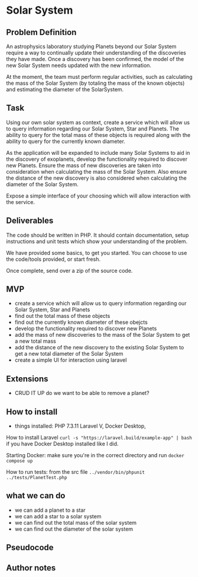 # Solar System

## Problem Definition

An astrophysics laboratory studying Planets beyond our Solar System require a way to continually update their
understanding of the discoveries they have made. Once a discovery has been confirmed, the model of the new Solar System
needs updated with the new information.

At the moment, the team must perform regular activities, such as calculating the
mass of the Solar System (by totaling the mass of the known objects) and estimating the diameter of the SolarSystem.

## Task

Using our own solar system as context, create a service which will allow us to query information regarding our
Solar System, Star and Planets. The ability to query for the total mass of these objects is required along with the
ability to query for the currently known diameter.

As the application will be expanded to include many Solar Systems to aid in the discovery of exoplanets, develop the
functionality required to discover new Planets. Ensure the mass of new discoveries are taken into consideration when
calculating the mass of the Solar System. Also ensure the distance of the new discovery is also considered when
calculating the diameter of the Solar System.

Expose a simple interface of your choosing which will allow interaction with the service.

## Deliverables

The code should be written in PHP. It should contain documentation, setup instructions and unit tests which show your understanding of the problem.

We have provided some basics, to get you started. You can choose to use the code/tools provided, or start fresh. 

Once complete, send over a zip of the source code.

## MVP
- create a service which will allow us to query information regarding our Solar System, Star and Planets
- find out the total mass of these objects
- find out the currently known diameter of these obejcts
- develop the functionality required to discover new Planets
- add the mass of new discoveries to the mass of the Solar System to get a new total mass
- add the distance of the new discovery to the existing Solar System to get a new total diameter of the Solar System
- create a simple UI for interaction using laravel

## Extensions
- CRUD IT UP do we want to be able to remove a planet?

## How to install
- things installed: PHP 7.3.11 Laravel V, Docker Desktop,

How to install Laravel
`curl -s "https://laravel.build/example-app" | bash` if you have Docker Desktop installed like I did.

Starting Docker: make sure you're in the correct directory and run `docker compose up`

How to run tests:
from the src file
`../vendor/bin/phpunit ../tests/PlanetTest.php`

## what we can do
- we can add a planet to a star
- we can add a star to a solar system
- we can find out the total mass of the solar system
- we can find out the diameter of the solar system

## Pseudocode

## Author notes
